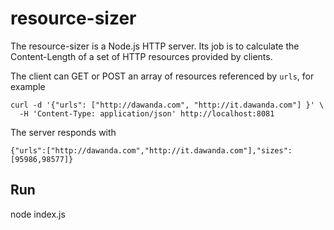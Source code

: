 resource-sizer
==============

The resource-sizer is a Node.js HTTP server. Its job is to calculate the
Content-Length of a set of HTTP resources provided by clients.

The client can GET or POST an array of resources referenced by ```urls```,
for example
```
curl -d '{"urls": ["http://dawanda.com", "http://it.dawanda.com"] }' \
  -H 'Content-Type: application/json' http://localhost:8081
```

The server responds with
```
{"urls":["http://dawanda.com","http://it.dawanda.com"],"sizes":[95986,98577]}
```

## Run
node index.js
